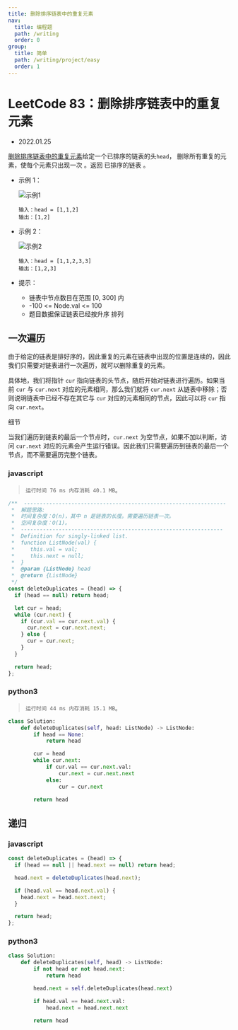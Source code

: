 ```yaml
---
title: 删除排序链表中的重复元素
nav:
  title: 编程题
  path: /writing
  order: 0
group:
  title: 简单
  path: /writing/project/easy
  order: 1
---
```


# LeetCode 83：删除排序链表中的重复元素

- 2022.01.25

[删除排序链表中的重复元素](https://leetcode-cn.com/problems/remove-duplicates-from-sorted-list/)给定一个已排序的链表的头`head`， 删除所有重复的元素，使每个元素只出现一次 。返回 已排序的链表 。

- 示例 1：

  ![示例1](https://assets.leetcode.com/uploads/2021/01/04/list1.jpg)

  ```
  输入：head = [1,1,2]
  输出：[1,2]
  ```

- 示例 2：

  ![示例2](https://assets.leetcode.com/uploads/2021/01/04/list2.jpg)

  ```
  输入：head = [1,1,2,3,3]
  输出：[1,2,3]
  ```

- 提示：
  - 链表中节点数目在范围 [0, 300] 内
  - -100 <= Node.val <= 100
  - 题目数据保证链表已经按升序 排列

## 一次遍历

由于给定的链表是排好序的，因此重复的元素在链表中出现的位置是连续的，因此我们只需要对链表进行一次遍历，就可以删除重复的元素。

具体地，我们将指针 `cur` 指向链表的头节点，随后开始对链表进行遍历。如果当前 `cur` 与 `cur.next` 对应的元素相同，那么我们就将 `cur.next` 从链表中移除；否则说明链表中已经不存在其它与 `cur` 对应的元素相同的节点，因此可以将 `cur` 指向 `cur.next`。

细节

当我们遍历到链表的最后一个节点时，`cur.next` 为空节点，如果不加以判断，访问 `cur.next` 对应的元素会产生运行错误。因此我们只需要遍历到链表的最后一个节点，而不需要遍历完整个链表。

### javascript

> `运行时间 76 ms 内存消耗 40.1 MB`。

```js
/**  ----------------------------------------------------------------
 *  解题思路:
 *  时间复杂度：O(n)，其中 n 是链表的长度。需要遍历链表一次。
 *  空间复杂度：O(1)。
 *  ----------------------------------------------------------------
 *  Definition for singly-linked list.
 *  function ListNode(val) {
 *     this.val = val;
 *     this.next = null;
 *  }
 *  @param {ListNode} head
 *  @return {ListNode}
 */
const deleteDuplicates = (head) => {
  if (head == null) return head;

  let cur = head;
  while (cur.next) {
    if (cur.val == cur.next.val) {
      cur.next = cur.next.next;
    } else {
      cur = cur.next;
    }
  }

  return head;
};
```

### python3

> `运行时间 44 ms 内存消耗 15.1 MB`。

```python
class Solution:
    def deleteDuplicates(self, head: ListNode) -> ListNode:
        if head == None:
            return head

        cur = head
        while cur.next:
            if cur.val == cur.next.val:
                cur.next = cur.next.next
            else:
                cur = cur.next

        return head

```

## 递归

### javascript

```js
const deleteDuplicates = (head) => {
  if (head == null || head.next == null) return head;

  head.next = deleteDuplicates(head.next);

  if (head.val == head.next.val) {
    head.next = head.next.next;
  }

  return head;
};
```

### python3

```python
class Solution:
    def deleteDuplicates(self, head) -> ListNode:
        if not head or not head.next:
            return head

        head.next = self.deleteDuplicates(head.next)

        if head.val == head.next.val:
            head.next = head.next.next

        return head
```
